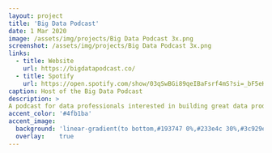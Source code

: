 ```yaml
---
layout: project
title: 'Big Data Podcast'
date: 1 Mar 2020
image: /assets/img/projects/Big Data Podcast 3x.png
screenshot: /assets/img/projects/Big Data Podcast 3x.png
links:
  - title: Website
    url: https://bigdatapodcast.co/
  - title: Spotify
    url: https://open.spotify.com/show/03qSwBGi89qeIBaFsrf4mS?si=_bF5eHokTqqj2Oz9pJvoYg
caption: Host of the Big Data Podcast
description: >
A podcast for data professionals interested in building great data products and simplifying complex data problems.
accent_color: '#4fb1ba'
accent_image:
  background: 'linear-gradient(to bottom,#193747 0%,#233e4c 30%,#3c929e 50%,#d5d5d4 70%,#cdccc8 100%)'
  overlay:    true
---
```

